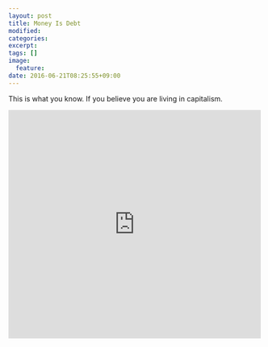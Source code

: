 ```yaml
---
layout: post
title: Money Is Debt
modified:
categories: 
excerpt:
tags: []
image:
  feature:
date: 2016-06-21T08:25:55+09:00
---
```


This is what you know. If you believe you are living in capitalism.

<iframe src="https://www.facebook.com/plugins/post.php?href=https%3A%2F%2Fwww.facebook.com%2Fgroups%2Fjdny2014%2Fpermalink%2F608949512598197%2F&width=500" width="500" height="454" style="border:none;overflow:hidden" scrolling="no" frameborder="0" allowTransparency="true"></iframe>
